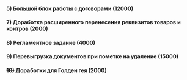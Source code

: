 
#### 5) Большой блок работы с договорами (12000)

#### 7) Доработка расширенного перенесения реквизитов товаров и контров (2000)

#### 8) Регламентное задание (4000)

#### 9) Перевыгрузка документов при пометке на удаление (15000)

#### ~~10)~~ Доработки для Голден гея (2000)
